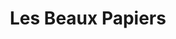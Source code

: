 ---
title: "Les Beaux Papiers"
url: /varennes-vauzelles/les-beaux-papiers/
shop: décoration intérieure
---